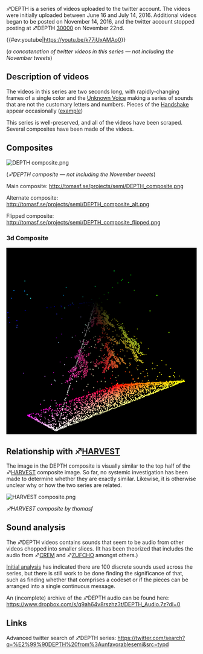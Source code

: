 ♐DEPTH is a series of videos uploaded to the twitter account. The videos
were initially uploaded between June 16 and July 14, 2016. Additional
videos began to be posted on November 14, 2016, and the twitter account
stopped posting at ♐DEPTH
[30000](https://twitter.com/unfavorablesemi/status/801263953015881728)
on November 22nd.

{{\#ev:youtube|<https://youtu.be/k77jUxAMAo0>}}

(*a concatenation of twitter videos in this series — not including the
November tweets*)

## Description of videos

The videos in this series are two seconds long, with rapidly-changing
frames of a single color and the [Unknown
Voice](Unknown_Voice "wikilink") making a series of sounds that are not
the customary letters and numbers. Pieces of the
[Handshake](Handshake "wikilink") appear occasionally
([example](https://twitter.com/unfavorablesemi/status/743637589274464261))

This series is well-preserved, and all of the videos have been scraped.
Several composites have been made of the videos.

## Composites

![DEPTH composite.png](_DEPTH_composite.png "DEPTH composite.png")

(*♐DEPTH composite — not including the November tweets*)

Main composite: <http://tomasf.se/projects/semi/DEPTH_composite.png>

Alternate composite:
<http://tomasf.se/projects/semi/DEPTH_composite_alt.png>

Flipped composite:
<http://tomasf.se/projects/semi/DEPTH_composite_flipped.png>

### 3d Composite

![Depth\_3d.png](Depth_3d.png "Depth_3d.png")

## Relationship with ♐[HARVEST](HARVEST "wikilink")

The image in the DEPTH composite is visually similar to the top half of
the ♐[HARVEST](HARVEST "wikilink") composite image. So far, no systemic
investigation has been made to determine whether they are exactly
similar. Likewise, it is otherwise unclear why or how the two series are
related.

![ HARVEST composite.png](_HARVEST_composite.png
" HARVEST composite.png")

*♐HARVEST composite by thomasf*

## Sound analysis

The ♐DEPTH videos contains sounds that seem to be audio from other
videos chopped into smaller slices. (It has been theorized that includes
the audio from ♐[CREM](CREM "wikilink") and ♐[ZUFCHO](ZUFCHO "wikilink")
amongst others.)

[Initial
analysis](https://www.reddit.com/r/UnfavorableSemicircle/comments/4qpi6n/depth_videos_combined_interesting_audio/)
has indicated there are 100 discrete sounds used across the series, but
there is still work to be done finding the significance of that, such as
finding whether that comprises a codeset or if the pieces can be
arranged into a single continuous message.

An (incomplete) archive of the ♐DEPTH audio can be found here:
<https://www.dropbox.com/s/q9ah64v8rszhz3t/DEPTH_Audio.7z?dl=0>

## Links

Advanced twitter search of ♐DEPTH series:
<https://twitter.com/search?q=%E2%99%90DEPTH%20from%3Aunfavorablesemi&src=typd>
